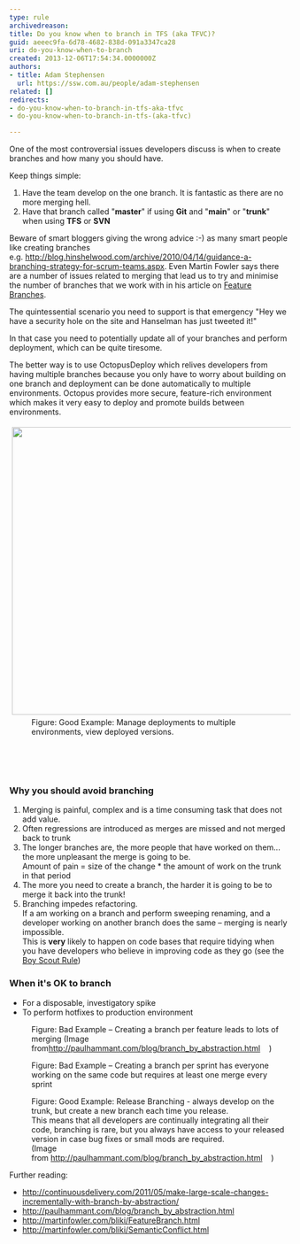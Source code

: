 ```yaml
---
type: rule
archivedreason: 
title: Do you know when to branch in TFS (aka TFVC)?
guid: aeeec9fa-6d78-4682-838d-091a3347ca28
uri: do-you-know-when-to-branch
created: 2013-12-06T17:54:34.0000000Z
authors:
- title: Adam Stephensen
  url: https://ssw.com.au/people/adam-stephensen
related: []
redirects:
- do-you-know-when-to-branch-in-tfs-aka-tfvc
- do-you-know-when-to-branch-in-tfs-(aka-tfvc)

---
```



<p>​One of the most controversial issues developers discuss is when to create branches and how many you should have.<br></p><p>Keep things simple&#58;</p><ol><li>Have the team develop on the one branch. It is fantastic as there are no more merging hell.</li><li>Have that branch called &quot;<strong>master</strong>&quot; if using <strong>Git</strong>&#160;and &quot;<strong>main</strong>&quot; or&#160;&quot;<strong>trunk</strong>&quot; when using <strong>TFS</strong> or <strong>SVN</strong></li></ol><p>Beware of smart bloggers giving the wrong advice &#58;-) as many smart people like creating branches e.g.&#160;<a href="http&#58;//blog.hinshelwood.com/archive/2010/04/14/guidance-a-branching-strategy-for-scrum-teams.aspx"><span class="s2">http&#58;//blog.hinshelwood.com/archive/2010/04/14/guidance-a-branching-strategy-for-scrum-teams.aspx</span></a>. Even Martin Fowler says there are a number of issues related to merging that lead us to try and minimise the number of branches that we work with in his article on <a href="http&#58;//martinfowler.com/bliki/FeatureBranch.html">Feature Branches</a>.</p>
<p>The quintessential scenario you need to support is that emergency &quot;Hey we have a security hole on the site and Hanselman has just tweeted it!&quot;</p><p>In that case you need to potentially update all of your branches and perform deployment, which can be quite tiresome.</p><p>The better way is to use OctopusDeploy which relives developers from having multiple branches because you only have to worry about building on one branch and deployment can be done automatically to multiple environments. Octopus provides more secure, feature-rich environment which makes it very easy to deploy and promote builds between environments.</p><dl class="goodImage"><dt> <img src="/PublishingImages/2014-10-11_18-54-00.png" alt="" style="margin&#58;5px;width&#58;520px;" /> </dt><dd>Figure&#58; Good Example&#58; Manage deployments to multiple environments, view deployed versions.​<br><br></dd></dl>
<br><excerpt class='endintro'></excerpt><br>
<h3>Why you should avoid branching</h3>
<ol><li>Merging is painful, complex and is a time consuming task that does not add value.</li><li>Often regressions are introduced as merges are missed and not merged back to trunk</li><li>The longer branches are, the more people that have worked on them... the more unpleasant the merge is going to be.<br> Amount of pain = size of the change * the amount of work on the trunk in that period</li><li>The more you need to create a branch, the harder it is going to be to merge it back into the trunk!</li><li>Branching impedes refactoring.<br> If a am working on a branch and perform sweeping renaming, and a developer working on another branch does the same – merging is nearly impossible.<br> This is 
      <strong>very</strong> likely to happen on code bases that require tidying when you have developers who believe in improving code as they go (see the 
      <a href="http&#58;//www.ssw.com.au/ssw/standards/Rules/RulestoBetterCode.aspx#BoyscoutRule">Boy Scout Rule</a>)</li></ol><h3>When&#160;it's OK to&#160;branch</h3><ul><li>For a disposable, investigatory spike</li><li>To perform hotfixes to production environment</li></ul><dl class="badImage"><dt>
      <img src="/PublishingImages/branch-bad.jpg" alt="" />
   </dt><dd>Figure&#58; Bad Example – Creating a branch per feature leads to lots of merging (Image from<a href="http&#58;//paulhammant.com/blog/branch_by_abstraction.html"><span class="s2">http&#58;//paulhammant.com/blog/branch_by_abstraction.html</span></a> <img title="You are now leaving SSW" src="/Style%20Library/zzSSWStyles/CoreImages/external.gif" alt="" /> <img title="You are now leaving SSW" src="/Style%20Library/zzSSWStyles/CoreImages/external.gif" alt="" /> <img title="You are now leaving SSW" src="/Style%20Library/zzSSWStyles/CoreImages/external.gif" alt="" /> <img title="You are now leaving SSW" src="/Style%20Library/zzSSWStyles/CoreImages/external.gif" alt="" />)</dd></dl><dl class="badImage"><dt>
      <img src="/PublishingImages/branch-bad-2.jpg" alt="" />
   </dt><dd>Figure&#58; Bad Example – Creating a branch per sprint has everyone working on the same code but requires at least one merge every sprint</dd></dl><dl class="goodImage"><dt>
      <img src="/PublishingImages/branch-good.jpg" alt="" />
   </dt><dd>Figure&#58; Good Example&#58; Release Branching - always develop on the trunk, but create a new branch each time you release.&#160;<br>This means th​at all developers are continually integrating all their code, branching is rare, but you always have access to your released version in case bug fixes or small mods are required.<br>(Image from&#160;<a href="http&#58;//paulhammant.com/blog/branch_by_abstraction.html"><span class="s2">http&#58;//paulhammant.com/blog/branch_by_abstraction.html</span></a> <img title="You are now leaving SSW" src="/Style%20Library/zzSSWStyles/CoreImages/external.gif" alt="" /> <img title="You are now leaving SSW" src="/Style%20Library/zzSSWStyles/CoreImages/external.gif" alt="" /> <img title="You are now leaving SSW" src="/Style%20Library/zzSSWStyles/CoreImages/external.gif" alt="" /> <img title="You are now leaving SSW" src="/Style%20Library/zzSSWStyles/CoreImages/external.gif" alt="" />)</dd></dl><p>Further reading&#58;</p><ul><li>
      <a href="http&#58;//continuousdelivery.com/2011/05/make-large-scale-changes-incrementally-with-branch-by-abstraction/">http&#58;//continuousdelivery.com/2011/05/make-large-scale-changes-incrementally-with-branch-by-abstraction/</a> <img title="You are now leaving SSW" src="/Style%20Library/zzSSWStyles/CoreImages/external.gif" alt="" /> <img title="You are now leaving SSW" src="/Style%20Library/zzSSWStyles/CoreImages/external.gif" alt="" /> <img title="You are now leaving SSW" src="/Style%20Library/zzSSWStyles/CoreImages/external.gif" alt="" /> <img title="You are now leaving SSW" src="/Style%20Library/zzSSWStyles/CoreImages/external.gif" alt="" /></li><li>
      <a href="http&#58;//paulhammant.com/blog/branch_by_abstraction.html">http&#58;//paulhammant.com/blog/branch_by_abstraction.html</a> <img title="You are now leaving SSW" src="/Style%20Library/zzSSWStyles/CoreImages/external.gif" alt="" /> <img title="You are now leaving SSW" src="/Style%20Library/zzSSWStyles/CoreImages/external.gif" alt="" /> <img title="You are now leaving SSW" src="/Style%20Library/zzSSWStyles/CoreImages/external.gif" alt="" /> <img title="You are now leaving SSW" src="/Style%20Library/zzSSWStyles/CoreImages/external.gif" alt="" /></li><li>
      <a href="http&#58;//martinfowler.com/bliki/FeatureBranch.html">http&#58;//martinfowler.com/bliki/FeatureBranch.html</a> <img title="You are now leaving SSW" src="/Style%20Library/zzSSWStyles/CoreImages/external.gif" alt="" /> <img title="You are now leaving SSW" src="/Style%20Library/zzSSWStyles/CoreImages/external.gif" alt="" /> <img title="You are now leaving SSW" src="/Style%20Library/zzSSWStyles/CoreImages/external.gif" alt="" /> <img title="You are now leaving SSW" src="/Style%20Library/zzSSWStyles/CoreImages/external.gif" alt="" /></li><li>
      <a href="http&#58;//martinfowler.com/bliki/SemanticConflict.html">http&#58;//martinfowler.com/bliki/SemanticConflict.html</a> <img title="You are now leaving SSW" src="/Style%20Library/zzSSWStyles/CoreImages/external.gif" alt="" /> <img title="You are now leaving SSW" src="/Style%20Library/zzSSWStyles/CoreImages/external.gif" alt="" /> <img title="You are now leaving SSW" src="/Style%20Library/zzSSWStyles/CoreImages/external.gif" alt="" /> <img title="You are now leaving SSW" src="/Style%20Library/zzSSWStyles/CoreImages/external.gif" alt="" /></li></ul>


